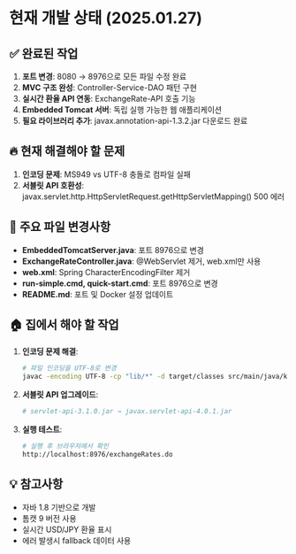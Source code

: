 # 현재 개발 상태 (2025.01.27)

## ✅ 완료된 작업
1. **포트 변경**: 8080 → 8976으로 모든 파일 수정 완료
2. **MVC 구조 완성**: Controller-Service-DAO 패턴 구현
3. **실시간 환율 API 연동**: ExchangeRate-API 호출 기능
4. **Embedded Tomcat 서버**: 독립 실행 가능한 웹 애플리케이션
5. **필요 라이브러리 추가**: javax.annotation-api-1.3.2.jar 다운로드 완료

## 🔥 현재 해결해야 할 문제
1. **인코딩 문제**: MS949 vs UTF-8 충돌로 컴파일 실패
2. **서블릿 API 호환성**: javax.servlet.http.HttpServletRequest.getHttpServletMapping() 500 에러

## 📁 주요 파일 변경사항
- **EmbeddedTomcatServer.java**: 포트 8976으로 변경
- **ExchangeRateController.java**: @WebServlet 제거, web.xml만 사용
- **web.xml**: Spring CharacterEncodingFilter 제거
- **run-simple.cmd, quick-start.cmd**: 포트 8976으로 변경
- **README.md**: 포트 및 Docker 설정 업데이트

## 🏠 집에서 해야 할 작업
1. **인코딩 문제 해결**:
   ```bash
   # 파일 인코딩을 UTF-8로 변경
   javac -encoding UTF-8 -cp "lib/*" -d target/classes src/main/java/kr/co/exchangeRate/*.java
   ```

2. **서블릿 API 업그레이드**:
   ```bash
   # servlet-api-3.1.0.jar → javax.servlet-api-4.0.1.jar
   ```

3. **실행 테스트**:
   ```bash
   # 실행 후 브라우저에서 확인
   http://localhost:8976/exchangeRates.do
   ```

## 💡 참고사항
- 자바 1.8 기반으로 개발
- 톰캣 9 버전 사용
- 실시간 USD/JPY 환율 표시
- 에러 발생시 fallback 데이터 사용 